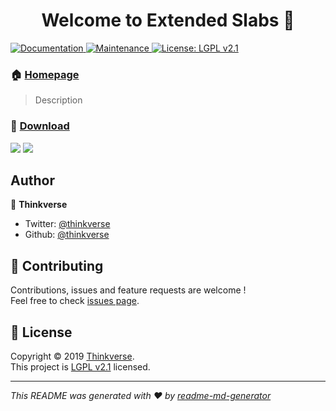 <h1 align="center">
  Welcome to Extended Slabs 👋
</h1>
<p>
  <a href="https://github.com/thinkverse/extended-slabs#readme">
    <img alt="Documentation" src="https://img.shields.io/badge/documentation-yes-brightgreen.svg" target="_blank" />
  </a>
  <a href="https://github.com/thinkverse/extended-slabs/graphs/commit-activity">
    <img alt="Maintenance" src="https://img.shields.io/badge/Maintained%3F-yes-green.svg" target="_blank" />
  </a>
  <a href="https://github.com/thinkverse/extended-slabs/blob/master/LICENSE">
    <img alt="License: LGPL v2.1" src="https://img.shields.io/badge/License-LGPL%20v2.1-blue.svg" target="_blank" />
  </a>
</p>

### 🏠 [Homepage](https://thinkverse.dev/extended-slabs/)

> Description

### 📂 [Download](https://www.curseforge.com/minecraft/mc-mods/extended-slabs)

<p>
  <img src="https://cf.way2muchnoise.eu/full_extended-slabs_downloads.svg" />
  <img src="https://cf.way2muchnoise.eu/versions/extended-slabs.svg" />
</p>

## Author

👤 **Thinkverse**

* Twitter: [@thinkverse](https://twitter.com/thinkverse)
* Github: [@thinkverse](https://github.com/thinkverse)

## 🤝 Contributing

Contributions, issues and feature requests are welcome !<br />Feel free to check [issues page](https://github.com/thinkverse/Extended-Slabs/issues).

## 📝 License

Copyright © 2019 [Thinkverse](https://github.com/thinkverse).<br />
This project is [LGPL v2.1](https://github.com/thinkverse/extended-slabs/blob/master/LICENSE) licensed.

***
_This README was generated with ❤️ by [readme-md-generator](https://github.com/kefranabg/readme-md-generator)_
